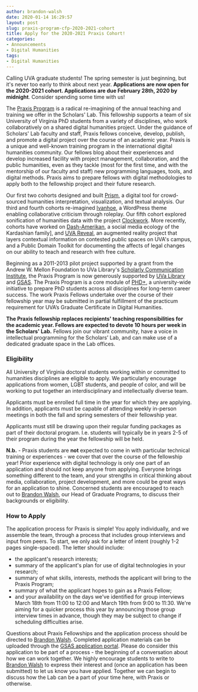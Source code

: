 ```yaml
---
author: brandon-walsh
date: 2020-01-14 16:29:57
layout: post
slug: praxis-program-cfp-2020-2021-cohort
title: Apply for the 2020-2021 Praxis Cohort!
categories:
- Announcements
- Digital Humanities
tags:
- Digital Humanities
---
```


Calling UVA graduate students! The spring semester is just beginning, but it's never too early to think about next year. **Applications are now open for the 2020-2021 cohort. Applications are due February 28th, 2020 by midnight**. Consider spending some time with us! 

The [Praxis Program](http://praxis.scholarslab.org/) is a radical re-imagining of the annual teaching and training we offer in the Scholars' Lab. This fellowship supports a team of six University of Virginia PhD students from a variety of disciplines, who work collaboratively on a shared digital humanities project. Under the guidance of Scholars' Lab faculty and staff, Praxis fellows conceive, develop, publish, and promote a digital project over the course of an academic year. Praxis is a unique and well-known training program in the international digital humanities community. Our fellows blog about their experiences and develop increased facility with project management, collaboration, and the public humanities, even as they tackle (most for the first time, and with the mentorship of our faculty and staff) new programming languages, tools, and digital methods. Praxis aims to prepare fellows with digital methodologies to apply both to the fellowship project and their future research.

Our first two cohorts designed and built [Prism](http://prism.scholarslab.org/), a digital tool for crowd-sourced humanities interpretation, visualization, and textual analysis. Our third and fourth cohorts re-imagined [Ivanhoe](http://ivanhoe.scholarslab.org/), a WordPress theme enabling collaborative criticism through roleplay. Our fifth cohort explored sonification of humanities data with the project [Clockwork](http://clockwork.scholarslab.org/). More recently, cohorts have worked on [Dash-Amerikan](http://dashamerikan.scholarslab.org/), a social media ecology of the Kardashian family], and [UVA Reveal](http://reveal.scholarslab.org), an augmented reality project that layers contextual information on contested public spaces on UVA's campus, and a Public Domain Toolkit for documenting the affects of legal changes on our ability to teach and research with free culture.

Beginning as a 2011-2013 pilot project supported by a grant from the Andrew W. Mellon Foundation to UVa Library's [Scholarly Communication Institute](http://uvasci.org), the Praxis Program is now generously supported by [UVa Library](http://www.library.virginia.edu/) and [GSAS](http://gsas.virginia.edu/). The Praxis Program is a core module of [PHD+](http://phdplus.virginia.edu), a university-wide initiative to prepare PhD students across all disciplines for long-term career success. The work Praxis Fellows undertake over the course of their fellowship year may be submitted in partial fulfillment of the practicum requirement for UVA’s Graduate Certificate in Digital Humanities.

**The Praxis fellowship replaces recipients' teaching responsibilities for the academic year. Fellows are expected to devote 10 hours per week in the Scholars' Lab.** Fellows join our vibrant community, have a voice in intellectual programming for the Scholars’ Lab, and can make use of a dedicated graduate space in the Lab offices.

### Eligibility

All University of Virginia doctoral students working within or committed to humanities disciplines are eligible to apply. We particularly encourage applications from women, LGBT students, and people of color, and will be working to put together an interdisciplinary and intellectually diverse team.

Applicants must be enrolled full time in the year for which they are applying. In addition, applicants must be capable of attending weekly in-person meetings in both the fall and spring semesters of their fellowship year. 

Applicants must still be drawing upon their regular funding packages as part of their doctoral program. I.e. students will typically be in years 2-5 of their program during the year the fellowship will be held.

**N.b.** - Praxis students are **not** expected to come in with particular technical training or experiences - we cover that over the course of the fellowship year! Prior experience with digital technology is only one part of an application and should not keep anyone from applying. Everyone brings something different to the team, and your strengths in critical thinking about media, collaboration, project development, and more could be great ways for an application to shine. Concerned students are encouraged to reach out to [Brandon Walsh](mailto:bmw9t@virginia.edu), our Head of Graduate Programs, to discuss their backgrounds or eligibility. 

### How to Apply

The application process for Praxis is simple! You apply individually, and we assemble the team, through a process that includes group interviews and input from peers. To start, we only ask for a letter of intent (roughly 1-2 pages single-spaced). The letter should include:

* the applicant's research interests;
* summary of the applicant's plan for use of digital technologies in your research;
* summary of what skills, interests, methods the applicant will bring to the Praxis Program;
* summary of what the applicant hopes to gain as a Praxis Fellow;
* and your availability on the days we've identified for group interviews March 18th from 11:00 to 12:00 and March 19th from 9:00 to 11:30. We're aiming for a quicker process this year by announcing those group interview times in advance, though they may be subject to change if scheduling difficulties arise.

Questions about Praxis Fellowships and the application process should be directed to [Brandon Walsh](mailto:bmw9t@virginia.edu). Completed application materials can be uploaded through the [GSAS application portal](https://virginia.academicworks.com/opportunities/7434/applications/new). Please do consider this application to be part of a process - the beginning of a conversation about how we can work together. We highly encourage students to write to [Brandon Walsh](mailto:bmw9t@virginia.edu) to express their interest and (once an application has been submitted) to let us know you have applied. Together we can begin to discuss how the Lab can be a part of your time here, with Praxis or otherwise. 

